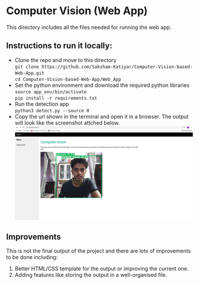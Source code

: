 # Computer Vision (Web App)
This directory includes all the files needed for running the web app.

## Instructions to run it locally:
* Clone the repo and move to this directory<br>
`git clone https://github.com/Saksham-Katiyar/Computer-Vision-based-Web-App.git`<br>
`cd Computer-Vision-based-Web-App/Web_App`
* Set the python environment and download the required python libraries<br>
`source app_env/bin/activate`<br>
`pip install -r requirements.txt`
* Run the detection app<br>
`python3 detect.py --source 0`
* Copy the url shown in the terminal and open it in a browser. The output will look like the screenshot attched below.<br>
![ss1](../Screenshots/Screenshot4.png)

## Improvements
This is not the final output of the project and there are lots of improvements to be done including:<br>
1. Better HTML/CSS template for the output or improving the current one.
2. Adding features like storing the output in a well-organised file.